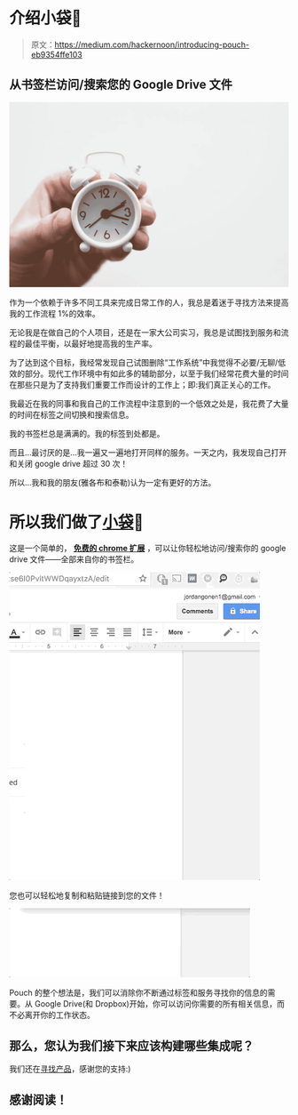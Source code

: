 # 介绍小袋👝

> 原文：<https://medium.com/hackernoon/introducing-pouch-eb9354ffe103>

## 从书签栏访问/搜索您的 Google Drive 文件

![](img/2043fe5da553d4ad3af4a77241f744de.png)

作为一个依赖于许多不同工具来完成日常工作的人，我总是着迷于寻找方法来提高我的工作流程 1%的效率。

无论我是在做自己的个人项目，还是在一家大公司实习，我总是试图找到服务和流程的最佳平衡，以最好地提高我的生产率。

为了达到这个目标，我经常发现自己试图删除“工作系统”中我觉得不必要/无聊/低效的部分。现代工作环境中有如此多的辅助部分，以至于我们经常花费大量的时间在那些只是为了支持我们重要工作而设计的工作上；即:我们真正关心的工作。

我最近在我的同事和我自己的工作流程中注意到的一个低效之处是，我花费了大量的时间在标签之间切换和搜索信息。

我的书签栏总是满满的。我的标签到处都是。

而且…最讨厌的是…我一遍又一遍地打开同样的服务。一天之内，我发现自己打开和关闭 google drive 超过 30 次！

所以…我和我的朋友(雅各布和泰勒)认为一定有更好的方法。

# 所以我们做了[小袋](https://chrome.google.com/webstore/detail/pouch/ehojdlabkjlfkaaniakcidndhagflnkh)👝

这是一个简单的， [**免费的 chrome 扩展**](https://chrome.google.com/webstore/detail/pouch/ehojdlabkjlfkaaniakcidndhagflnkh) ，可以让你轻松地访问/搜索你的 google drive 文件——全部来自你的书签栏。

![](img/8c6de7b87fd351ed143efddeb33017f8.png)

您也可以轻松地复制和粘贴链接到您的文件！

![](img/5d0d43421addffacb599803511673235.png)

Pouch 的整个想法是，我们可以消除你不断通过标签和服务寻找你的信息的需要。从 Google Drive(和 Dropbox)开始，你可以访问你需要的所有相关信息，而不必离开你的工作状态。

## 那么，您认为我们接下来应该构建哪些集成呢？

我们还在[寻找产品](https://medium.com/u/b8b4445269d0?source=post_page-----eb9354ffe103--------------------------------)，感谢您的支持:)

## 感谢阅读！